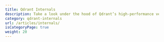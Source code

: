 ```yaml
---
title: Qdrant Internals
description: Take a look under the hood of Qdrant’s high-performance vector search engine. Explore the architecture, components, and design principles the Qdrant Vector Search Engine is built on.
category: qdrant-internals
url: /articles/internals/
isCategoryPage: true
weight: 20
---
```

